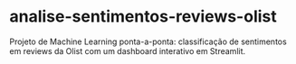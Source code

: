 # analise-sentimentos-reviews-olist
Projeto de Machine Learning ponta-a-ponta: classificação de sentimentos em reviews da Olist com um dashboard interativo em Streamlit.
